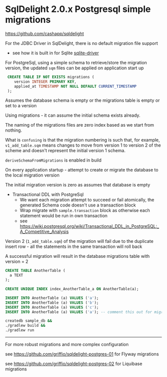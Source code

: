 # SqlDelight 2.0.x Postgresql simple migrations

https://github.com/cashapp/sqldelight

For the JDBC Driver in SqlDelight, there is no default migration file support 
 - see how it is built in for Sqlite [sqlite-driver](https://github.com/cashapp/sqldelight/blob/bd3cd6b2ca4c145a44686e85cfb4ed94e3513995/drivers/sqlite-driver/src/main/kotlin/app/cash/sqldelight/driver/jdbc/sqlite/JdbcSqliteSchema.kt#L20-L42)

For PostgreSql, using a simple schema to retrieve/store the migration version, the updated `sqm` files can be applied on application start up

```sql
 CREATE TABLE IF NOT EXISTS migrations (
    version INTEGER PRIMARY KEY,
    applied_at TIMESTAMP NOT NULL DEFAULT CURRENT_TIMESTAMP
 );
```

Assumes the database schema is empty or the migrations table is empty or set to a version

Using migrations - it can assume the initial schema exists already.

The naming of the migrations files are zero index based as we start from nothing.

What is `confusing` is that the migration numbering is such that, for example, `v1_add_table.sqm` means changes 
to move from version 1 to version 2 of the scheme and doesn't represent the initial version 1 schema.

`deriveSchemaFromMigrations` is enabled in build

On every application startup - attempt to create or migrate the database to the local migration version

The initial migration version is zero as assumes that database is empty 

* Transactional DDL with PostgreSql
  - We want each migration attempt to succeed or fail atomically, the generated Schema code doesn't use a transaction block
  - Wrap migrate with `sample.transaction` block as otherwise each statement would be run in own transaction
  - see https://wiki.postgresql.org/wiki/Transactional_DDL_in_PostgreSQL:_A_Competitive_Analysis

Version 2 (`1_add_table.sqm`) of the migration will fail due to the duplicate insert row - all the statements in the same transaction will roll back

A successful migration will result in the database migrations table with version = 2

```sql
CREATE TABLE AnotherTable (
  a TEXT
);

CREATE UNIQUE INDEX index_AnotherTable_a ON AnotherTable(a);

INSERT INTO AnotherTable (a) VALUES ('a');
INSERT INTO AnotherTable (a) VALUES ('b');
INSERT INTO AnotherTable (a) VALUES ('c');
INSERT INTO AnotherTable (a) VALUES ('a'); -- comment this out for migration to succeed
```

```bash
createdb sample_db &&
./gradlew build &&
./gradlew run
```

---

For more robust migrations and more complex configuration

see https://github.com/griffio/sqldelight-postgres-01 for Flyway migrations

see https://github.com/griffio/sqldelight-postgres-02 for Liquibase migrations
